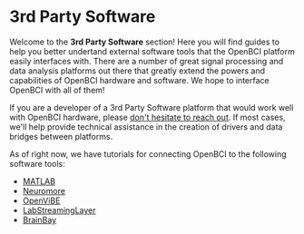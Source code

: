 # 3rd Party Software

Welcome to the **3rd Party Software** section! Here you will find guides to help you better undertand external software tools that the OpenBCI platform easily interfaces with. There are a number of great signal processing and data analysis platforms out there that greatly extend the powers and capabilities of OpenBCI hardware and software. We hope to interface OpenBCI with all of them!

If you are a developer of a 3rd Party Software platform that would work well with OpenBCI hardware, please [don't hesitate to reach out](mailto:contact@openbci.com). If most cases, we'll help provide technical assistance in the creation of drivers and data bridges between platforms. 

As of right now, we have tutorials for connecting OpenBCI to the following software tools:

* [MATLAB](http://docs.openbci.com/3rd%20Party%20Software/01-Matlab)
* [Neuromore](http://docs.openbci.com/3rd%20Party%20Software/02-Neuromore)
* [OpenViBE](http://docs.openbci.com/3rd%20Party%20Software/03-OpenViBE)
* [LabStreamingLayer](http://docs.openbci.com/3rd%20Party%20Software/04-LSL)
* [BrainBay](http://www.shifz.org/brainbay/)